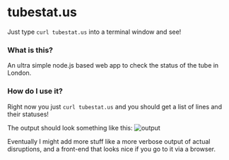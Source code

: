 # tubestat.us

Just type `curl tubestat.us` into a terminal window and see!

### What is this?

An ultra simple node.js based web app to check the status of the tube in London.

### How do I use it?

Right now you just `curl tubestat.us` and you should get a list of lines and their statuses!

The output should look something like this: ![output](https://i.imgur.com/3Jjt2z5.png)

Eventually I might add more stuff like a more verbose output of actual disruptions, and a front-end that looks nice if you go to it via a browser.

